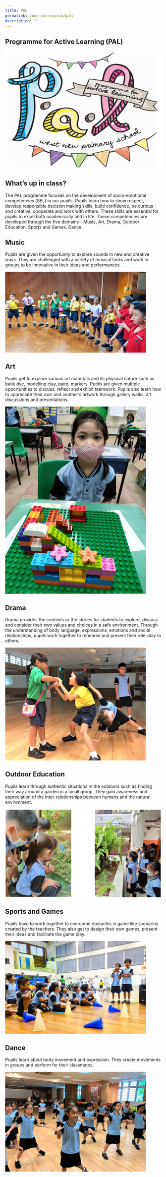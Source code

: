 ```yaml
---
title: PAL
permalink: /our-curriculum/pal/
description: ""
---
```

**Programme for Active Learning (PAL)**
---------------------------------------

![Programme for Active Learning (PAL)](/images/Programme%20for%20Active%20Learning%20(PAL).jpeg)

What’s up in class?
-------------------

The PAL programme focuses on the development of socio-emotional competencies (SEL) in our pupils. Pupils learn how to show respect, develop responsible decision making skills, build confidence, be curious and creative, cooperate and work with others. These skills are essential for pupils to excel both academically and in life. These competencies are developed through the five domains - Music, Art, Drama, Outdoor Education, Sports and Games, Dance.

Music
-----

Pupils are given the opportunity to explore sounds in new and creative ways. They are challenged with a variety of musical tasks and work in groups to be innovative in their ideas and performances.

<style>  
img {  
  display: block;  
  margin-left: auto;  
  margin-right: auto;  
}  
</style>  
<body><img src="/images/Music.jpeg" alt="Programme for Active Learning (PAL)" style="width:90%;">  
  
</body>
<br>

Art
---

Pupils get to explore various art materials and its physical nature such as batik dye, modelling clay, paint, markers. Pupils are given multiple opportunities to discuss, reflect and exhibit teamwork. Pupils also learn how to appreciate their own and another’s artwork through gallery walks, art discussions and presentations.

<style>  
img {  
  display: block;  
  margin-left: auto;  
  margin-right: auto;  
}  
</style>  
<body><img src="/images/Visual%20Arts.jpeg" alt="Programme for Active Learning (PAL)" style="width:90%;">  
  
</body>
<br>

Drama
-----

Drama provides the contexts or the stories for students to explore, discuss and consider their own values and choices in a safe environment. Through the understanding of body language, expressions, emotions and social relationships, pupils work together to rehearse and present their role-play to others.

<style>  
img {  
  display: block;  
  margin-left: auto;  
  margin-right: auto;  
}  
</style>  
<body><img src="/images/Drama.jpeg" alt="Programme for Active Learning (PAL)" style="width:90%;">  
  
</body>
<br>

Outdoor Education
-----------------

Pupils learn through authentic situations in the outdoors such as finding their way around a garden in a small group. They gain awareness and appreciation of the inter-relationships between humans and the natural environment.

![Outdoor Education](/images/Outdoor%20Education.jpg)

  
Sports and Games
-------------------

Pupils have to work together to overcome obstacles in game like scenarios created by the teachers. They also get to design their own games, present their ideas and facilitate the game play.

<style>  
img {  
  display: block;  
  margin-left: auto;  
  margin-right: auto;  
}  
</style>  
<body><img src="/images/IMG-20190508-WA0025-01.jpeg" alt="Programme for Active Learning (PAL)" style="width:90%;">  
  
</body>
<br>

Dance
-----

Pupils learn about body movement and expression. They create movements in groups and perform for their classmates.

<style>  
img {  
  display: block;  
  margin-left: auto;  
  margin-right: auto;  
}  
</style>  
<body><img src="/images/Dance.jpeg" alt="Programme for Active Learning (PAL)" style="width:90%;">  
  
</body>
<br>